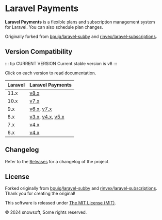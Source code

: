  
# Laravel Payments

**Laravel Payments** is a flexible plans and subscription management system for Laravel. You can also schedule plan
changes.

Originally forked from [bpuig/laravel-subby](https://github.com/bpuig/laravel-subby) and [rinvex/laravel-subscriptions](https://github.com/rinvex/laravel-subscriptions).

## Version Compatibility

::: tip CURRENT VERSION Current stable version is v8
:::

Click on each version to read documentation.

| Laravel | Laravel Payments                               |
|:--------|:-----------------------------------------------|
| 11.x    | [v8.x](/laravel-payments/v8.x/)                                 |
| 10.x    | [v7.x](/laravel-payments/v7.x/)                                 |
| 9.x     | [v6.x](/laravel-payments/v6.x/), [v7.x](/laravel-payments/v7.x/)                 |
| 8.x     | [v3.x](/laravel-payments/v3.x/), [v4.x](/laravel-payments/v4.x/), [v5.x](/laravel-payments/v5.x/) |
| 7.x     | [v4.x](/laravel-payments/v4.x/)                                 |
| 6.x     | [v4.x](/laravel-payments/v4.x/)                                 |

## Changelog

Refer to the [Releases](https://github.com/snowsoft/laravel-payments/releases) for a changelog of the project.

## License

Forked originally from [bpuig/laravel-subby](https://github.com/bpuig/laravel-subby) and [rinvex/laravel-subscriptions](https://github.com/rinvex/laravel-subscriptions). Thank you for
creating the original!

This software is released under [The MIT License (MIT)](LICENSE).

&copy;  2024 snowsoft, Some rights reserved.



